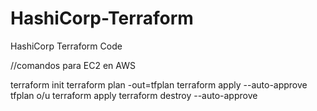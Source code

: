 # HashiCorp-Terraform
HashiCorp Terraform Code

//comandos para EC2 en AWS

terraform init
terraform plan -out=tfplan
terraform apply --auto-approve tfplan o/u terraform apply 
terraform destroy --auto-approve

